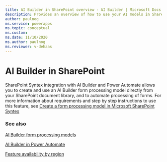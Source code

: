 ```yaml
---
title: AI Builder in SharePoint overview - AI Builder | Microsoft Docs
description: Provides an overview of how to use your AI models in SharePoint.
author: paulnog
ms.service: powerapps
ms.topic: conceptual
ms.custom: 
ms.date: 11/10/2020
ms.author: paulnog
ms.reviewer: v-dehaas
---
```


# AI Builder in SharePoint

SharePoint Syntex integration with  AI Builder and Power Automate allows you to create and use an AI Builder form processing model directly from your SharePoint document library, and to automate processing of forms. For more information about requirements and step by step instructions to use this feature, see [Create a form processing model in Microsoft SharePoint Syntex](/microsoft-365/contentunderstanding/create-a-form-processing-model)

### See also

[AI Builder form processing models](form-processing-model-overview.md)

[AI Builder in Power Automate](use-in-flow-overview.md)

[Feature availability by region](availability-region.md)  
